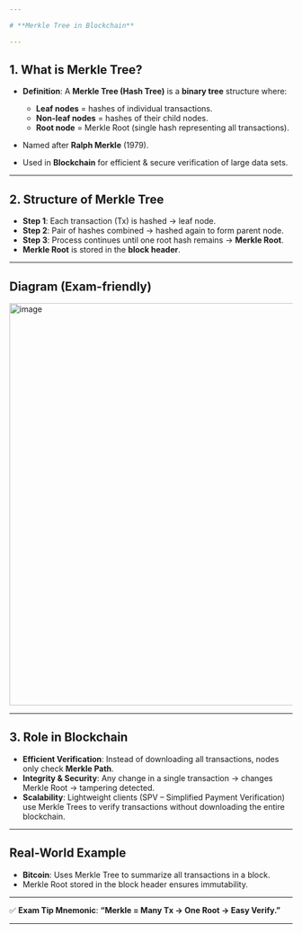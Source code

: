 ```yaml
---

# **Merkle Tree in Blockchain**

---
```


## **1. What is Merkle Tree?**

* **Definition**:
  A **Merkle Tree (Hash Tree)** is a **binary tree** structure where:

  * **Leaf nodes** = hashes of individual transactions.
  * **Non-leaf nodes** = hashes of their child nodes.
  * **Root node** = Merkle Root (single hash representing all transactions).
* Named after **Ralph Merkle** (1979).
* Used in **Blockchain** for efficient & secure verification of large data sets.

---

## **2. Structure of Merkle Tree**

* **Step 1**: Each transaction (Tx) is hashed → leaf node.
* **Step 2**: Pair of hashes combined → hashed again to form parent node.
* **Step 3**: Process continues until one root hash remains → **Merkle Root**.
* **Merkle Root** is stored in the **block header**.

---

## **Diagram (Exam-friendly)**

<img width="828" height="716" alt="image" src="https://github.com/user-attachments/assets/9275909d-f168-4caf-a702-2e10c4e9e8e6" />


---

## **3. Role in Blockchain**

* **Efficient Verification**:
  Instead of downloading all transactions, nodes only check **Merkle Path**.
* **Integrity & Security**:
  Any change in a single transaction → changes Merkle Root → tampering detected.
* **Scalability**:
  Lightweight clients (SPV – Simplified Payment Verification) use Merkle Trees to verify transactions without downloading the entire blockchain.

---

## **Real-World Example**

* **Bitcoin**: Uses Merkle Tree to summarize all transactions in a block.
* Merkle Root stored in the block header ensures immutability.

---

✅ **Exam Tip Mnemonic**:
**“Merkle = Many Tx → One Root → Easy Verify.”**

---
